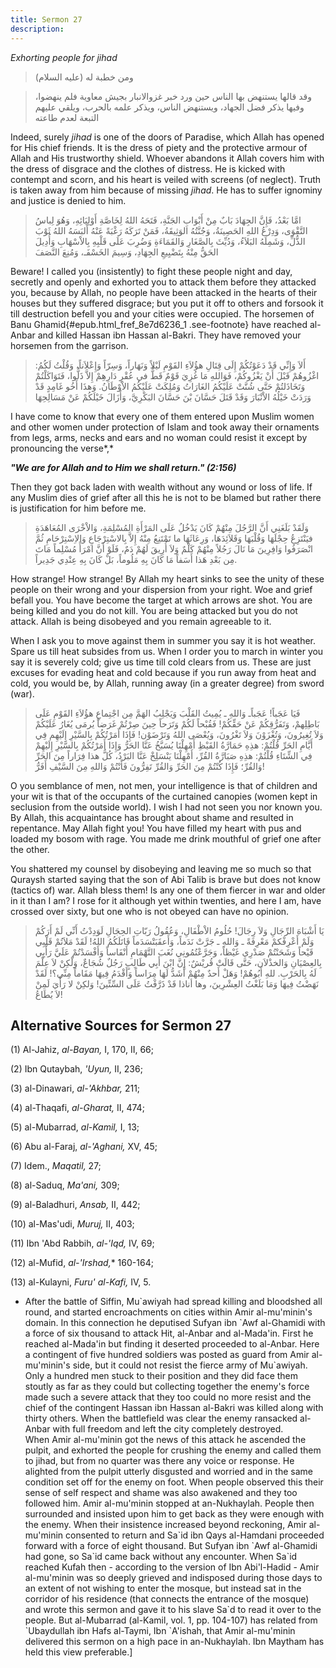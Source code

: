 ```yaml
---
title: Sermon 27
description: 
---
```


*Exhorting people for jihad*

> ومن خطبة له (عليه السلام)

> وقد قالها يستنهض بها الناس حين ورد خبر غزوالانبار بجيش معاوية فلم
> ينهضوا، وفيها يذكر فضل الجهاد، ويستنهض الناس، ويذكر علمه بالحرب، ويلقي
> عليهم التبعة لعدم طاعته

Indeed, surely *jihad* is one of the doors of Paradise, which Allah has
opened for His chief friends. It is the dress of piety and the
protective armour of Allah and His trustworthy shield. Whoever abandons
it Allah covers him with the dress of disgrace and the clothes of
distress. He is kicked with contempt and scorn, and his heart is veiled
with screens (of neglect). Truth is taken away from him because of
missing *jihad*. He has to suffer ignominy and justice is denied to him.

> امَّا بَعْدُ، فَإِنَّ الجِهَادَ بَابٌ مِنْ أَبْوَابِ الجَنَّةِ، فَتَحَهُ اللهُ لِخَاصَّةِ أَوْلِيَائِهِ، وَهُوَ
> لِباسُ التَّقْوَى، وَدِرْعُ اللهِ الحَصِينَةُ، وَجُنَّتُهُ الوَثِيقَةُ، فَمَنْ تَرَكَهُ رَغْبَةً عَنْهُ أَلبَسَهُ
> اللهُ ثَوْبَ الذُّلِّ، وَشَمِلَهُ البَلاَءُ، وَدُيِّثَ بِالصَّغَارِ وَالقَمَاءَةِ وَضُرِبَ عَلَى قَلْبِهِ
> بِالاْسْهَابِ وَأُدِيلَ الحَقُّ مِنْهُ بِتَضْيِيعِ الجِهَادِ، وَسِيمَ الخَسْفَـ، وَمُنِعَ النَّصَفَ

Beware! I called you (insistently) to fight these people night and day,
secretly and openly and exhorted you to attack them before they attacked
you, because by Allah, no people have been attacked in the hearts of
their houses but they suffered disgrace; but you put it off to others
and forsook it till destruction befell you and your cities were
occupied. The horsemen of Banu
Ghamid{#epub.html_fref_8e7d6236_1
.see-footnote} have reached al-Anbar and killed Hassan ibn Hassan
al-Bakri. They have removed your horsemen from the garrison.

> أَلاَ وَإِنِّي قَدْ دَعَوْتُكُمْ إِلَى قِتَالِ هؤُلاَءِ القَوْمِ لَيْلاً وَنَهَاراً، وَسِرّاً وَإِعْلاَناً،
> وَقُلْتُ لَكُمُ: اغْزُوهُمْ قَبْلَ أَنْ يَغْزُوكُمْ، فَوَاللهِ مَا غُزِيَ قَوْمٌ قَطُّ في عُقْرِ دَارِهِمْ إِلاَّ
> ذَلُّوا، فَتَوَاكَلْتُمْ وَتَخَاذَلتُمْ حَتَّى شُنَّتْ عَلَيْكُمُ الغَارَاتُ وَمُلِكَتْ عَلَيْكُمُ الاْوْطَانُ.
> وَهذَا أَخُو غَامِدٍ قَدْ وَرَدَتْ خَيْلُهُ الاْنْبَارَ وَقَدْ قَتَلَ حَسَّانَ بْنَ حَسَّانَ البَكْرِيَّ، وَأَزَالَ
> خَيْلَكُمْ عَنْ مَسَالِحِهَا

I have come to know that every one of them entered upon Muslim women and
other women under protection of Islam and took away their ornaments from
legs, arms, necks and ears and no woman could resist it except by
pronouncing the verse*,*

***"We are for Allah and to Him we shall return." (2:156)***

Then they got back laden with wealth without any wound or loss of life.
If any Muslim dies of grief after all this he is not to be blamed but
rather there is justification for him before me.

> وَلَقَدْ بَلَغَنِي أَنَّ الرَّجُلَ مِنْهُمْ كَانَ يَدْخُلُ عَلَى المَرْأَةِ المُسْلِمَةِ، وَالاْخْرَى المُعَاهَدَةِ
> فيَنْتَزِعُ حِجْلَهَا وَقُلْبَهَا وَقَلاَئِدَهَا، وَرِعَاثَهَا ما تَمْتَنِعُ مِنْهُ إِلاَّ بِالاسْتِرْجَاعِ
> وَالاِسْتِرْحَامِ ثُمَّ انْصَرَفُوا وَافِرِينَ مَا نَالَ رَجُلاً مِنْهُمْ كَلْمٌ وَلاَ أُرِيقَ لَهُمْ دَمٌ، فَلَوْ
> أَنَّ امْرَأً مُسْلِماً مَاتَ مِن بَعْدِ هَذا أَسَفاً مَا كَانَ بِهِ مَلُوماً، بَلْ كَانَ بِهِ عِنْدِي
> جَدِيراً.

How strange! How strange! By Allah my heart sinks to see the unity of
these people on their wrong and your dispersion from your right. Woe and
grief befall you. You have become the target at which arrows are shot.
You are being killed and you do not kill. You are being attacked but you
do not attack. Allah is being disobeyed and you remain agreeable to it.

When I ask you to move against them in summer you say it is hot weather.
Spare us till heat subsides from us. When I order you to march in winter
you say it is severely cold; give us time till cold clears from us.
These are just excuses for evading heat and cold because if you run away
from heat and cold, you would be, by Allah, running away (in a greater
degree) from sword (war).

> فَيَا عَجَباً! عَجَباًـ وَاللهِ ـ يُمِيتُ القَلْبَ وَيَجْلِبُ الهَمَّ مِن اجْتِماعِ هؤُلاَءِ القَوْمِ
> عَلَى بَاطِلِهمْ، وَتَفَرُّقِكُمْ عَنْ حَقِّكُمْ! فَقُبْحاً لَكُمْ وَتَرَحاً حِينَ صِرْتُمْ غَرَضاً يُرمَى يُغَارُ
> عَلَيْكُمْ وَلاَ تُغِيرُونَ، وَتُغْزَوْنَ وَلاَ تَغْرُونَ، وَيُعْصَى اللهُ وَتَرْضَوْن! فَإِذَا أَمَرْتُكُمْ
> بِالسَّيْرِ إِلَيْهِم فِي أَيَّامِ الحَرِّ قُلْتُمْ: هذِهِ حَمَارَّةُ القَيْظِ أَمْهِلْنَا يُسَبَّخُ عَنَّا الحَرُّ
> وَإِذَا أَمَرْتُكُمْ بِالسَّيْرِ إِلَيْهِمْ فِي الشِّتَاءِ قُلْتُمْ: هذِهِ صَبَارَّةُ القُرِّ، أَمْهِلْنَا يَنْسَلِخْ
> عَنَّا البَرْدُ، كُلُّ هذا فِرَاراً مِنَ الحَرِّ وَالقُرِّ؛ فَإِذَا كُنْتُمْ مِنَ الحَرِّ وَالقُرِّ تَفِرُّونَ
> فَأَنْتُمْ وَاللهِ مِنَ السَّيْفِ أَفَرُّ!

O you semblance of men, not men, your intelligence is that of children
and your wit is that of the occupants of the curtained canopies (women
kept in seclusion from the outside world). I wish I had not seen you nor
known you. By Allah, this acquaintance has brought about shame and
resulted in repentance. May Allah fight you! You have filled my heart
with pus and loaded my bosom with rage. You made me drink mouthful of
grief one after the other.

You shattered my counsel by disobeying and leaving me so much so that
Quraysh started saying that the son of Abi Talib is brave but does not
know (tactics of) war. Allah bless them! Is any one of them fiercer in
war and older in it than I am? I rose for it although yet within
twenties, and here I am, have crossed over sixty, but one who is not
obeyed can have no opinion.

> يَا أَشْبَاهَ الرِّجَالِ وَلاَ رِجَالَ! حُلُومُ الاْطْفَالِ، وَعُقُولُ رَبّاتِ الحِجَالِ لَوَدِدْتُ أَنِّي لَمْ
> أَرَكُمْ وَلَمْ أَعْرِفْكمْ مَعْرِفَةً ـ وَاللهِ ـ جَرَّتْ نَدَماً، وَأَعقَبَتْسَدَماً قَاتَلَكُمُ اللهُ! لَقَدْ
> مَلاَتُمْ قَلْبِي قَيْحاً وَشَحَنْتُمْ صَدْرِي غَيْظاً، وَجَرَّعْتُمُونِي نُغَبَ التَّهْمَامِ أَنْفَاساً وَأَفْسَدْتُمْ
> عَلَيَّ رَأْيِي بِالعِصْيَانِ وَالخذْلاَن، حَتَّى قَالَتْ قُريْشٌ: إِنَّ ابْنَ أَبِي طَالِبٍ رَجُلٌ شُجَاعٌ،
> وَلْكِنْ لاَ عِلْمَ لَهُ بِالحَرْبِ. للهِ أَبُوهُمْ! وَهَلْ أَحدٌ مِنْهُمْ أَشَدُّ لَهَا مِرَاساً وَأَقْدَمُ
> فِيهَا مَقَاماً مِنِّي؟! لَقَدْ نَهَضْتُ فِيهَا وَمَا بَلَغْتُ العِشْرِينَ، وها أناذا قَدْ ذَرَّفْتُ عَلَى
> السِّتِّينَ! وَلكِنْ لا رَأْيَ لَمِنْ لاَ يُطَاعُ!

## Alternative Sources for Sermon 27

\(1\) Al-Jahiz, *al-Bayan,* I, 170, II, 66;

\(2\) Ibn Qutaybah, *'Uyun,* II, 236;

\(3\) al-Dinawari, *al-\'Akhbar,* 211;

\(4\) al-Thaqafi, *al-Gharat,* II, 474;

\(5\) al-Mubarrad, *al-Kamil,* I, 13;

\(6\) Abu al-Faraj, *al-\'Aghani,* XV, 45;

\(7\) Idem., *Maqatil,* 27;

\(8\) al-Saduq, *Ma'ani,* 309;

\(9\) al-Baladhuri, *Ansab,* II, 442;

\(10\) al-Mas'udi, *Muruj,* II, 403;

\(11\) Ibn 'Abd Rabbih, *al-'Iqd,* IV, 69;

\(12\) al-Mufid, *al-\'Irshad,*\* 160-164;

\(13\) al-Kulayni, *Furu' al-Kafi,* IV, 5.

-  After the battle
    of Siffin, Mu\`awiyah had spread killing and bloodshed all round,
    and started encroachments on cities within Amir al-mu\'minin\'s
    domain. In this connection he deputised Sufyan ibn \`Awf al-Ghamidi
    with a force of six thousand to attack Hit, al-Anbar and
    al-Mada\'in. First he reached al-Mada\'in but finding it deserted
    proceeded to al-Anbar. Here a contingent of five hundred soldiers
    was posted as guard from Amir al-mu\'minin\'s side, but it could not
    resist the fierce army of Mu\`awiyah. Only a hundred men stuck to
    their position and they did face them stoutly as far as they could
    but collecting together the enemy\'s force made such a severe attack
    that they too could no more resist and the chief of the contingent
    Hassan ibn Hassan al-Bakri was killed along with thirty others. When
    the battlefield was clear the enemy ransacked al-Anbar with full
    freedom and left the city completely destroyed.\
    When Amir al-mu\'minin got the news of this attack he ascended the
    pulpit, and exhorted the people for crushing the enemy and called
    them to jihad, but from no quarter was there any voice or response.
    He alighted from the pulpit utterly disgusted and worried and in the
    same condition set off for the enemy on foot. When people observed
    this their sense of self respect and shame was also awakened and
    they too followed him. Amir al-mu\'minin stopped at an-Nukhaylah.
    People then surrounded and insisted upon him to get back as they
    were enough with the enemy. When their insistence increased beyond
    reckoning, Amir al-mu\'minin consented to return and Sa\`id ibn Qays
    al-Hamdani proceeded forward with a force of eight thousand. But
    Sufyan ibn \`Awf al-Ghamidi had gone, so Sa\`id came back without
    any encounter. When Sa\`id reached Kufah then - according to the
    version of Ibn Abi\'l-Hadid - Amir al-mu\'minin was so deeply
    grieved and indisposed during those days to an extent of not wishing
    to enter the mosque, but instead sat in the corridor of his
    residence (that connects the entrance of the mosque) and wrote this
    sermon and gave it to his slave Sa\`d to read it over to the people.
    But al-Mubarrad (al-Kamil, vol. 1, pp. 104-107) has related from
    \`Ubaydullah ibn Hafs al-Taymi, Ibn \`A\'ishah, that Amir
    al-mu\'minin delivered this sermon on a high pace in an-Nukhaylah.
    Ibn Maytham has held this view preferable.]